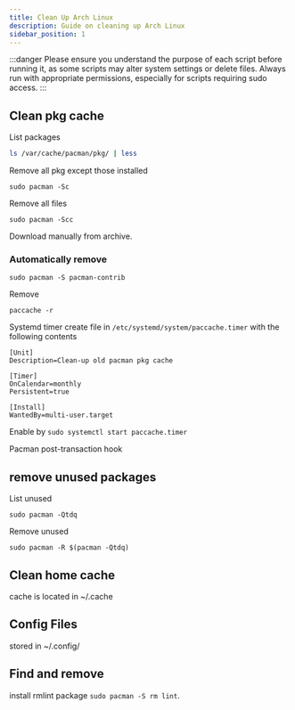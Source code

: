 ```yaml
---
title: Clean Up Arch Linux
description: Guide on cleaning up Arch Linux
sidebar_position: 1
---
```


:::danger
Please ensure you understand the purpose of each script before running it, as some scripts may alter system settings or delete files. Always run with appropriate permissions, especially for scripts requiring sudo access.
:::

## Clean pkg cache
List packages
```bash
ls /var/cache/pacman/pkg/ | less 
```
Remove all pkg except those installed
```
sudo pacman -Sc 
```
Remove all files
```
sudo pacman -Scc
```
Download manually from archive.

### Automatically remove
```
sudo pacman -S pacman-contrib
```
Remove
```
paccache -r
```
Systemd timer
create file in `/etc/systemd/system/paccache.timer` with the following contents
```
[Unit]
Description=Clean-up old pacman pkg cache

[Timer]
OnCalendar=monthly
Persistent=true

[Install]
WantedBy=multi-user.target
```
Enable by `sudo systemctl start paccache.timer`

Pacman post-transaction hook


## remove unused packages
List unused
```
sudo pacman -Qtdq
```

Remove unused
```
sudo pacman -R $(pacman -Qtdq)
```

## Clean home cache
cache is located in ~/.cache

## Config Files
stored in ~/.config/

## Find and remove
install rmlint package `sudo pacman -S rm lint`.
